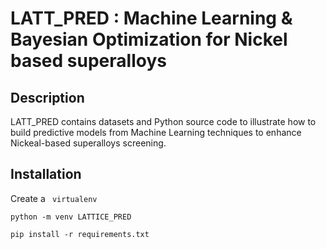 # LATT_PRED : Machine Learning & Bayesian Optimization for Nickel based superalloys

## Description

LATT_PRED contains datasets and Python source code to illustrate how to build
predictive models from Machine Learning techniques to enhance Nickeal-based superalloys 
screening.

## Installation

Create a ` virtualenv` 

```shell
python -m venv LATTICE_PRED
```



```shell
pip install -r requirements.txt
```

 


